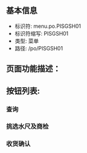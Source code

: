 
## 基本信息

- 标识符: menu.po.PISGSH01
- 标识符缩写: PISGSH01
- 类型: 菜单
- 路径: /po/PISGSH01

## 页面功能描述：





## 按钮列表:


### 查询



### 挑选水尺及商检



### 收货确认


